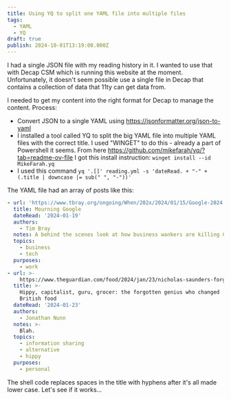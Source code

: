 ```yaml
---
title: Using YQ to split one YAML file into multiple files
tags:
  - YAML
  - YQ
draft: true
publish: 2024-10-01T13:19:00.000Z
---
```

I had a single JSON file with my reading history in it. I wanted to use that with Decap CSM which is running this website at the moment. Unfortunately, it doesn't seem possible use a single file in Decap that contains a collection of data that 11ty can get data from.

I needed to get my content into the right format for Decap to manage the content. Process:

* Convert JSON to a single YAML using <https://jsonformatter.org/json-to-yaml>
* I installed a tool called YQ to split the big YAML file into multiple YAML files with the correct title. I used "WINGET" to do this - already a part of Powershell it seems. From here <https://github.com/mikefarah/yq/?tab=readme-ov-file> I got this install instruction: `winget install --id MikeFarah.yq`
* I used this command `yq '.[]' reading.yml -s 'dateRead. + "-" + (.title | downcase |= sub(" ", "-"))'`

The YAML file had an array of posts like this:

```yaml
- url: 'https://www.tbray.org/ongoing/When/202x/2024/01/15/Google-2024'
  title: Mourning Google
  dateRead: '2024-01-19'
  authors:
    - Tim Bray
  notes: A behind the scenes look at how business wankers are killing Google.
  topics:
    - business
    - tech
  purposes:
    - work
- url: >-
    https://www.theguardian.com/food/2024/jan/23/nicholas-saunders-forgotten-genius-changed-british-food
  title: >-
    Hippy, capitalist, guru, grocer: the forgotten genius who changed
    British food
  dateRead: '2024-01-23'
  authors:
    - Jonathan Nunn
  notes: >-
    Blah.
  topics:
    - information sharing
    - alternative
    - hippy
  purposes:
    - personal
```

The shell code replaces spaces in the title with hyphens after it's all made lower case. Let's see if it works...
